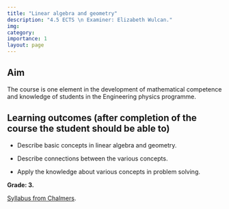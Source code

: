 ```yaml
---
title: "Linear algebra and geometry"
description: "4.5 ECTS \n Examiner: Elizabeth Wulcan."
img:
category: 
importance: 1
layout: page
---
```


## Aim

The course is one element in the development of mathematical competence and knowledge of students in the Engineering physics programme.

## Learning outcomes (after completion of the course the student should be able to)

- Describe basic concepts in linear algebra and geometry.

- Describe connections between the various concepts.

- Apply the knowledge about various concepts in problem solving.

**Grade: 3.**

[Syllabus from Chalmers](https://www.chalmers.se/en/education/your-studies/find-course-and-programme-syllabi/course-syllabus/TMA660/?acYear=2020%2F2021).
